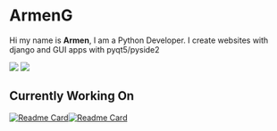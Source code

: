<h1> ArmenG </h1>

Hi my name is <b>Armen</b>, I am a Python Developer.
I create websites with django and GUI apps with pyqt5/pyside2

<img src="https://github-readme-stats.vercel.app/api?username=ArmenG888&&layout=compact&count_private=true&show_icons=true&theme=radical&hide_border=true"/>
<img src="https://github-readme-stats.vercel.app/api/top-langs/?username=ArmenG888&theme=radical&hide_border=true&layout=compact"/>

<h2>Currently Working On</h2>

[![Readme Card](https://github-readme-stats.vercel.app/api/pin/?username=ArmenG888&repo=PyInsta&theme=radical&hide_border=True)](https://github.com/ArmenG888/PyInsta)[![Readme Card](https://github-readme-stats.vercel.app/api/pin/?username=ArmenG888&repo=CarRetailer&theme=radical&hide_border=True)](https://github.com/ArmenG888/CarRetailer)
